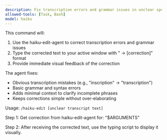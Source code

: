 ```yaml
---
description: Fix transcription errors and grammar issues in unclear speech-to-text output, then type the correction to your active window
allowed-tools: [Task, Bash]
model: haiku
---
```


This command will:
1. Use the haiku-edit-agent to correct transcription errors and grammar issues
2. Type the corrected text to your active window with " → [correction]" format
3. Provide immediate visual feedback of the correction

The agent fixes:
- Obvious transcription mistakes (e.g., "inscription" → "transcription")
- Basic grammar and syntax errors  
- Adds minimal context to clarify incomplete phrases
- Keeps corrections simple without over-elaborating

Usage: `/haiku-edit [unclear transcript text]`

Step 1: Get correction from haiku-edit-agent for: "$ARGUMENTS"

Step 2: After receiving the corrected text, use the typing script to display it visually.